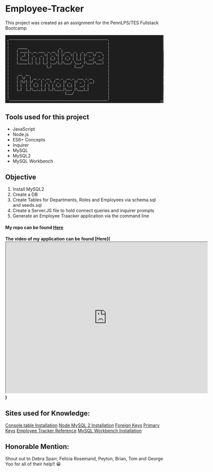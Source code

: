 # Employee-Tracker


This project was created as an assignment for the PennLPS/TES Fullstack Bootcamp.

<img src= "Screen Shot 2020-10-25 at 5.07.41 PM copy.jpg">


## Tools used for this project
- JavaScript
- Node.js
- ES6+ Concepts
- Inquirer
- MySQL
- MySQL2
- MySQL Workbench


## Objective
1.	Install MySQL2
2.  Create a DB
3.	Create Tables for Departments, Roles and Employees via schema.sql and seeds.sql
4.  Create a Server.JS file to hold connect queries and inquirer prompts
4.  Generate an Employee Traacker application via the command line


#### My repo can be found [Here](https://github.com/bmralph87/Employee-Tracker)

#### The video of my application can be found [Here](<iframe src="https://drive.google.com/file/d/1WCCwD56TXZ1TlwL5D4MLAC1X_wzmuGpb/preview" width="640" height="480"></iframe>)


## Sites used for Knowledge:

[Console.table Installation](https://www.npmjs.com/package/console.table)
[Node MySQL 2 Installation](https://www.npmjs.com/package/mysql2)
[Foreign Keys](https://www.w3schools.com/sql/sql_foreignkey.asp)
[Primary Keys](https://www.w3schools.com/sql/sql_primarykey.ASP)
[Employee Tracker Reference](https://github.com/dsparr1010/Emp-Tacker)
[MySQL Workbench Installation](https://dev.mysql.com/downloads/workbench/)


## Honorable Mention:

Shout out to Debra Sparr, Felicia Rosemand, Peyton, Brian, Tom and George Yoo for all of their help!! 😁

